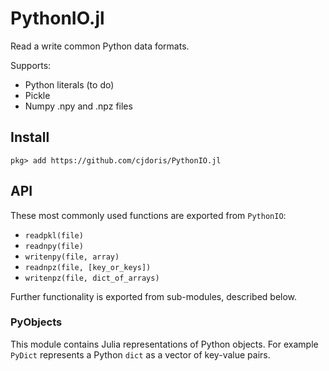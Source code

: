 # PythonIO.jl

Read a write common Python data formats.

Supports:
- Python literals (to do)
- Pickle
- Numpy .npy and .npz files

## Install

```
pkg> add https://github.com/cjdoris/PythonIO.jl
```

## API

These most commonly used functions are exported from `PythonIO`:
- `readpkl(file)`
- `readnpy(file)`
- `writenpy(file, array)`
- `readnpz(file, [key_or_keys])`
- `writenpz(file, dict_of_arrays)`

Further functionality is exported from sub-modules, described below.

### PyObjects

This module contains Julia representations of Python objects. For example `PyDict`
represents a Python `dict` as a vector of key-value pairs.
